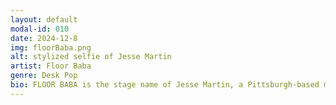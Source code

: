 ```yaml
---
layout: default
modal-id: 010
date: 2024-12-8
img: floorBaba.png
alt: stylized selfie of Jesse Martin
artist: Floor Baba
genre: Desk Pop
bio: FLOOR BABA is the stage name of Jesse Martin, a Pittsburgh-based music producer rethinking nostalgia through a vibrant and high-impact lens. With catchy melodies and a penchant towards the enigmatic, FLOOR BABA guides the listener to spaces between chiptune, jazz fusion, hyperpop, experimental ambient, atmospheric drum and bass, and more. FLOOR BABA is the founding member of the record label DESKPOPmusic (2015-2023) and now composes music for games such as Egg Squeeze (Matter Games) and Yars Rising (Atari/WayForward).
---
```

